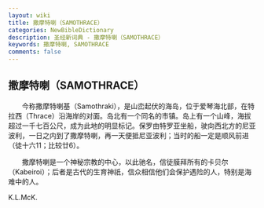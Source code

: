 ```yaml
---
layout: wiki
title: 撒摩特喇（SAMOTHRACE）
categories: NewBibleDictionary
description: 圣经新词典 - 撒摩特喇（SAMOTHRACE）
keywords: 撒摩特喇, SAMOTHRACE
comments: false
---
```


## 撒摩特喇（SAMOTHRACE）

　　今称撒摩特喇基（Samothraki），是山峦起伏的海岛，位于爱琴海北部，在特拉西（Thrace）沿海岸的对面。岛北有一个同名的市镇。岛上有一个山峰，海拔超过一千七百公尺，成为此地的明显标记。保罗由特罗亚坐船，驶向西北方的尼亚波利，一日之内到了撒摩特喇，再一天便抵尼亚波利；当时的船一定是顺风前进（徒十六11；比较廿6）。

　　撒摩特喇是一个神秘宗教的中心，以此驰名，信徒膜拜所有的卡贝尔（Kabeiroi）；后者是古代的生育神祇，信众相信他们会保护遇险的人，特别是海难中的人。

K.L.McK.








